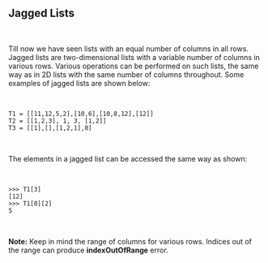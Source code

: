 <div _ngcontent-serverapp-c232="" class="note-body"><div _ngcontent-serverapp-c232="" class="body-text"><h2><strong>Jagged Lists</strong></h2><p>&nbsp;</p><p>Till now we have seen lists with an equal number of columns in all rows. Jagged lists are two-dimensional lists with a variable number of columns in various rows. Various operations can be performed on such lists, the same way as in 2D lists with the same number of columns throughout. Some examples of jagged lists are shown below:</p><p>&nbsp;</p><pre><code class="language-python hljs">T1 = [[​<span class="hljs-number">11</span>​,​<span class="hljs-number">12</span>​,​<span class="hljs-number">5</span>​,​<span class="hljs-number">2</span>​],[​<span class="hljs-number">10</span>​,​<span class="hljs-number">6</span>​],[​<span class="hljs-number">10</span>​,​<span class="hljs-number">8</span>​,​<span class="hljs-number">12</span>​],[​<span class="hljs-number">12</span>​]] 
T2 = [[​<span class="hljs-number">1</span>​,​<span class="hljs-number">2</span>​,​<span class="hljs-number">3</span>​], ​<span class="hljs-number">1</span>​, ​<span class="hljs-number">3</span>​, [​<span class="hljs-number">1</span>​,​<span class="hljs-number">2</span>​]]
T3 = [[​<span class="hljs-number">1</span>​],[],[​<span class="hljs-number">1</span>​,​<span class="hljs-number">2</span>​,​<span class="hljs-number">1</span>​],​<span class="hljs-number">0</span>​]</code></pre><p>&nbsp;</p><p>The elements in a jagged list can be accessed the same way as shown:</p><p>&nbsp;</p><pre><code class="language-python hljs"><span class="hljs-meta">&gt;&gt;&gt; </span>​T1[​<span class="hljs-number">3</span>​] 
[​<span class="hljs-number">12</span>​]
<span class="hljs-meta">&gt;&gt;&gt; </span>​T1[​<span class="hljs-number">0</span>​][​<span class="hljs-number">2</span>​] 
<span class="hljs-number">5</span></code></pre><p>&nbsp;</p><p><strong>Note​:</strong> Keep in mind the range of columns for various rows. Indices out of the range can produce ​<strong>indexOutOfRange</strong>​ ​error.</p></div></div>